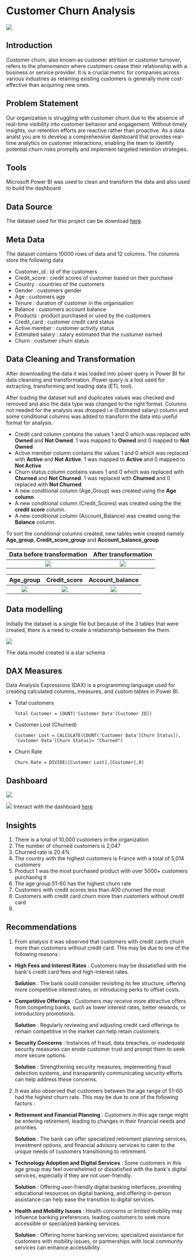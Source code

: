 # Customer Churn Analysis

![](customer_pics.jpg)

## Introduction
Customer churn, also known as customer attrition or customer turnover, refers to the phenomenon where customers cease their relationship with a business or service provider. It is a crucial metric for companies across various industries as retaining existing customers is generally more cost-effective than acquiring new ones.

## Problem Statement
Our organization is struggling with customer churn due to the absence of real-time visibility into customer behavior and engagement.
Without timely insights, our retention efforts are reactive rather than proactive. 
As a data analst you are to develop a comprehensive dashboard that provides real-time analytics on customer interactions, enabling the team to identify potential churn risks promptly and implement targeted retention strategies.

## Tools
Microsoft Power BI was used to clean  and transform the data and also used to build the dashboard

## Data Source
The dataset used for this project can be download [here](https://drive.google.com/file/d/17bUJhEkQEDmoyLZ88TyS_Pi2IRcRMfAg/view?pli=1). 

## Meta Data
The dataset contains 10000 rows of data and 12 columns. The columns store the following data 
- Customer_id : Id of the customers
- Credit_score : credit scores of customer based on their purchase
- Country : countries of the customers
- Gender : customers gender
- Age : customers age
- Tenure : duration of customer in the organisation
- Balance : customers account balance
- Products : product purchased or used by the customers
- Credit_card : customer credit card status
- Active member : customer activity status
- Estimated salary : salary estimated that the custumer earned
- Churn : customer churn status

## Data Cleaning and Transformation
After downloading the data it was loaded into power query in Power BI for data cleansing and transformation. 
Power query is a tool used for extracting, transforming and loading data (ETL tool).

After loading the dataset null and duplicates values was checked and removed and also the data type was changed to the right format.
Columns not needed for the analysis was dropped i.e (Estimated salary) column and some conditional columns was added to transform the data into useful format for analysis.
- Credit card column contains the values 1 and 0 which was replaced with **Owned** and **Not Owned**. 1 was mapped to **Owned** and 0 mapped to **Not Owned**
- Active member column contains the values 1 and 0 which was replaced with **Active** and **Not Active**. 1 was mapped to **Active** and 0 mapped to **Not Active**
- Churn status column contains vaues 1 and 0 which was replaced with **Churned** and **Not Churned**. 1 was replaced with **Churned** and 0 replaced with **Not Churned**
- A new conditional column (Age_Group) was created using the **Age column**.
- A new conditional column (Credit_Scores) was created using the the **credit score** column.
- A new conditional column (Account_Balance) was created using the **Balance** column.

To sort the conditional columns created, new tables were created namely **Age_group**, **Credit_score_group** and **Account_balance_group**

Data before transformation              |              After transformation
:--------------------------------------:|:---------------------------------:
![](Before_transformation.png)          | ![](After_transformation.png)

Age_group              |              Credit_score              |          Account_balance
:---------------------:|:--------------------------------------:|:----------------------------:
![](Age_group.png)     |   ![](Credit_score.png)                |  ![](Account_balance.png)

## Data modelling 

Initially the dataset is a single file but because of the 3 tables that were created, there is a need to create a relationship betweeen the them.

![](Data_model.png)

The data model created is a star schema

## DAX Measures
Data Analysis Expressions (DAX) is a programming language used for creating calculated columns, measures, and custom tables in Power BI.

- Total customers
  ```
  Total Customer = COUNT('Customer Data'[Customer ID])
  ```
- Customer Lost (Churned)

  ```
  Customer Lost = CALCULATE(COUNT('Customer Data'[Churn Status]), 'Customer Data'[Churn Status]= "Churned")
  ```
- Churn Rate
  
  ```
  Churn Rate = DIVIDE([Customer Lost],[Customer],0)
  ```


## Dashboard

![](Dashboard_1.png)

![](Dashboard2.png)
Interact with the dashboard [here](https://app.powerbi.com/view?r=eyJrIjoiYWMwOGVjNTUtYmU0OC00YWY1LTk0NzEtM2NiZTdkYTEyMjRmIiwidCI6IjY2YzIxYTZiLTI2YzctNDNiYy04Mzg5LTMyYjhjMmU5MWRjZiJ9)

## Insights
1. There is a total of 10,000 customers in the organization
2. The number of churned customers is 2,047
3. Churned rate is 20.4%
4. The country with the highest customers is France with a total of 5,014 customers
5. Product 1 was the most purchased product with over 5000+ customers purchasing it
6. The age group 51-60 has the highest churn rate
7. Customers with credit scores less than 400 churned the most
8. Customers with credit card churn more than customers without credit card
9. 


## Recommendations 
1. From analysis it was observed that customers with credit cards churn more than customers without credit card. This may be due to one of the following reasons :
   
- **High Fees and Interest Rates** : Customers may be dissatisfied with the bank's credit card fees and high-interest rates.
  
  **Solution** : The bank could consider revisiting its fee structure, offering more competitive interest rates, or introducing perks to offset costs.
  
- **Competitive Offerings** : Customers may receive more attractive offers from competing banks, such as lower interest rates, better rewards, or introductory promotions.

  **Solution** : Regularly reviewing and adjusting credit card offerings to remain competitive in the market can help retain customers.

- **Security Concerns** : Instances of fraud, data breaches, or inadequate security measures can erode customer trust and prompt them to seek more secure options.

    **Solution** : Strengthening security measures, implementing fraud detection systems, and transparently communicating security efforts can help address these concerns.

2. It was also observed that customers between the age range of 51-60 had the highest churn rate. This may be due to one of the following factors :

- **Retirement and Financial Planning** : Customers in this age range might be entering retirement, leading to changes in their financial needs and priorities.

  **Solution** : The bank can offer specialized retirement planning services, investment options, and financial advisory services to cater to the unique needs of customers transitioning to retirement.

- **Technology Adoption and Digital Services** : Some customers in this age group may feel overwhelmed or dissatisfied with the bank's digital services, especially if they are not user-friendly.

  **Solution** : Offering user-friendly digital banking interfaces, providing educational resources on digital banking, and offering in-person assistance can help ease the transition to digital services.

- **Health and Mobility Issues** : Health concerns or limited mobility may influence banking preferences, leading customers to seek more accessible or specialized banking services.
  
  **Solution** : Offering home banking services, specialized assistance for customers with mobility issues, or partnerships with local community services can enhance accessibility.




